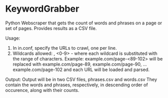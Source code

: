 KeywordGrabber
==============

Python Webscraper that gets the count of words and phrases on a page or set of pages. Provides results as a CSV file.

Usage:
1. In in.conf, specify the URLs to crawl, one per line.
2. Wildcards allowed: <a-z>, <0-9> - where each wildcard is substituted with the range of characters. Example: example.com/page-<89-102> will be replaced with example.com/page-89, example.com/page-90, ... example.com/page-102 and each URL will be loaded and parsed.

Output:
Output will be in two CSV files, phrases.csv and words.csv
They contain the words and phrases, respectively, in descending order of occurence, along with their counts.